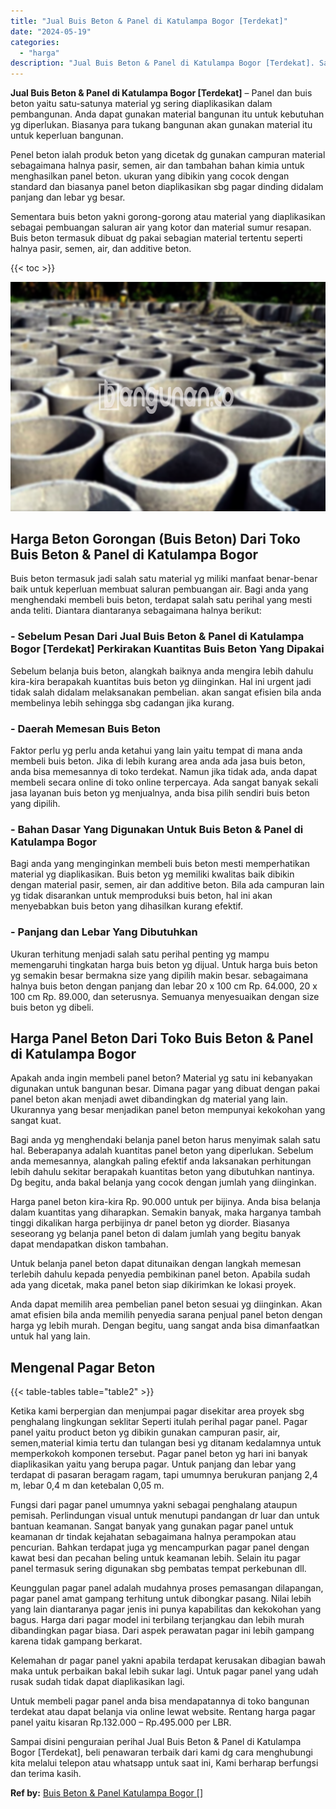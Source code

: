 ```yaml
---
title: "Jual Buis Beton & Panel di Katulampa Bogor [Terdekat]"
date: "2024-05-19"
categories: 
  - "harga"
description: "Jual Buis Beton & Panel di Katulampa Bogor [Terdekat]. Sampai disini penguraian perihal Jual Buis Beton & Panel di Katulampa Bogor [Terdekat], beli penawar..."
---
```


**Jual Buis Beton & Panel di Katulampa Bogor \[Terdekat\]** – Panel dan buis beton yaitu satu-satunya material yg sering diaplikasikan dalam pembangunan. Anda dapat gunakan material bangunan itu untuk kebutuhan yg diperlukan. Biasanya para tukang bangunan akan gunakan material itu untuk keperluan bangunan.

Penel beton ialah produk beton yang dicetak dg gunakan campuran material sebagaimana halnya pasir, semen, air dan tambahan bahan kimia untuk menghasilkan panel beton. ukuran yang dibikin yang cocok dengan standard dan biasanya panel beton diaplikasikan sbg pagar dinding didalam panjang dan lebar yg besar.

Sementara buis beton yakni gorong-gorong atau material yang diaplikasikan sebagai pembuangan saluran air yang kotor dan material sumur resapan. Buis beton termasuk dibuat dg pakai sebagian material tertentu seperti halnya pasir, semen, air, dan additive beton.

{{< toc >}}

![Jual Buis Beton & Panel di Katulampa Bogor [Terdekat]](/images/jual-panel-buis-beton-murah-07.png)

## Harga Beton Gorongan (Buis Beton) Dari Toko Buis Beton & Panel di Katulampa Bogor

Buis beton termasuk jadi salah satu material yg miliki manfaat benar-benar baik untuk keperluan membuat saluran pembuangan air. Bagi anda yang menghendaki membeli buis beton, terdapat salah satu perihal yang mesti anda teliti. Diantara diantaranya sebagaimana halnya berikut:

### \- Sebelum Pesan Dari Jual Buis Beton & Panel di Katulampa Bogor \[Terdekat\] Perkirakan Kuantitas Buis Beton Yang Dipakai

Sebelum belanja buis beton, alangkah baiknya anda mengira lebih dahulu kira-kira berapakah kuantitas buis beton yg diinginkan. Hal ini urgent jadi tidak salah didalam melaksanakan pembelian. akan sangat efisien bila anda membelinya lebih sehingga sbg cadangan jika kurang.

### \- Daerah Memesan Buis Beton

Faktor perlu yg perlu anda ketahui yang lain yaitu tempat di mana anda membeli buis beton. Jika di lebih kurang area anda ada jasa buis beton, anda bisa memesannya di toko terdekat. Namun jika tidak ada, anda dapat membeli secara online di toko online terpercaya. Ada sangat banyak sekali jasa layanan buis beton yg menjualnya, anda bisa pilih sendiri buis beton yang dipilih.

### \- Bahan Dasar Yang Digunakan Untuk Buis Beton & Panel di Katulampa Bogor

Bagi anda yang menginginkan membeli buis beton mesti memperhatikan material yg diaplikasikan. Buis beton yg memiliki kwalitas baik dibikin dengan material pasir, semen, air dan additive beton. Bila ada campuran lain yg tidak disarankan untuk memproduksi buis beton, hal ini akan menyebabkan buis beton yang dihasilkan kurang efektif.

### \- Panjang dan Lebar Yang Dibutuhkan

Ukuran terhitung menjadi salah satu perihal penting yg mampu memengaruhi tingkatan harga buis beton yg dijual. Untuk harga buis beton yg semakin besar bermakna size yang dipilih makin besar. sebagaimana halnya buis beton dengan panjang dan lebar 20 x 100 cm Rp. 64.000, 20 x 100 cm Rp. 89.000, dan seterusnya. Semuanya menyesuaikan dengan size buis beton yg dibeli.

## Harga Panel Beton Dari Toko Buis Beton & Panel di Katulampa Bogor

Apakah anda ingin membeli panel beton? Material yg satu ini kebanyakan digunakan untuk bangunan besar. Dimana pagar yang dibuat dengan pakai panel beton akan menjadi awet dibandingkan dg material yang lain. Ukurannya yang besar menjadikan panel beton mempunyai kekokohan yang sangat kuat.

Bagi anda yg menghendaki belanja panel beton harus menyimak salah satu hal. Beberapanya adalah kuantitas panel beton yang diperlukan. Sebelum anda memesannya, alangkah paling efektif anda laksanakan perhitungan lebih dahulu sekitar berapakah kuantitas beton yang dibutuhkan nantinya. Dg begitu, anda bakal belanja yang cocok dengan jumlah yang diinginkan.

Harga panel beton kira-kira Rp. 90.000 untuk per bijinya. Anda bisa belanja dalam kuantitas yang diharapkan. Semakin banyak, maka harganya tambah tinggi dikalikan harga perbijinya dr panel beton yg diorder. Biasanya seseorang yg belanja panel beton di dalam jumlah yang begitu banyak dapat mendapatkan diskon tambahan.

Untuk belanja panel beton dapat ditunaikan dengan langkah memesan terlebih dahulu kepada penyedia pembikinan panel beton. Apabila sudah ada yang dicetak, maka panel beton siap dikirimkan ke lokasi proyek.

Anda dapat memilih area pembelian panel beton sesuai yg diinginkan. Akan amat efisien bila anda memilih penyedia sarana penjual panel beton dengan harga yg lebih murah. Dengan begitu, uang sangat anda bisa dimanfaatkan untuk hal yang lain.

## Mengenal Pagar Beton

{{< table-tables table="table2" >}}

Ketika kami berpergian dan menjumpai pagar disekitar area proyek sbg penghalang lingkungan seklitar Seperti itulah perihal pagar panel. Pagar panel yaitu product beton yg dibikin gunakan campuran pasir, air, semen,material kimia tertu dan tulangan besi yg ditanam kedalamnya untuk memperkokoh komponen tersebut. Pagar panel beton yg hari ini banyak diaplikasikan yaitu yang berupa pagar. Untuk panjang dan lebar yang terdapat di pasaran beragam ragam, tapi umumnya berukuran panjang 2,4 m, lebar 0,4 m dan ketebalan 0,05 m.

Fungsi dari pagar panel umumnya yakni sebagai penghalang ataupun pemisah. Perlindungan visual untuk menutupi pandangan dr luar dan untuk bantuan keamanan. Sangat banyak yang gunakan pagar panel untuk keamanan dr tindak kejahatan sebagaimana halnya perampokan atau pencurian. Bahkan terdapat juga yg mencampurkan pagar panel dengan kawat besi dan pecahan beling untuk keamanan lebih. Selain itu pagar panel termasuk sering digunakan sbg pembatas tempat perkebunan dll.

Keunggulan pagar panel adalah mudahnya proses pemasangan dilapangan, pagar panel amat gampang terhitung untuk dibongkar pasang. Nilai lebih yang lain diantaranya pagar jenis ini punya kapabilitas dan kekokohan yang bagus. Harga dari pagar model ini terbilang terjangkau dan lebih murah dibandingkan pagar biasa. Dari aspek perawatan pagar ini lebih gampang karena tidak gampang berkarat.

Kelemahan dr pagar panel yakni apabila terdapat kerusakan dibagian bawah maka untuk perbaikan bakal lebih sukar lagi. Untuk pagar panel yang udah rusak sudah tidak dapat diaplikasikan lagi.

Untuk membeli pagar panel anda bisa mendapatannya di toko bangunan terdekat atau dapat belanja via online lewat website. Rentang harga pagar panel yaitu kisaran Rp.132.000 – Rp.495.000 per LBR.

Sampai disini penguraian perihal Jual Buis Beton & Panel di Katulampa Bogor \[Terdekat\], beli penawaran terbaik dari kami dg cara menghubungi kita melalui telepon atau whatsapp untuk saat ini, Kami berharap berfungsi dan terima kasih.

**Ref by:** [Buis Beton & Panel Katulampa Bogor []](https://id.wikipedia.org/wiki/Buis)

